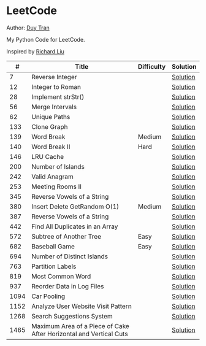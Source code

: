 # LeetCode

Author: [Duy Tran](https://github.com/duytranvinh)

My Python Code for LeetCode.

Inspired by [Richard Liu](https://github.com/lzl124631x/LeetCode)

| \#   | Title                                                              | Difficulty | Solution                                                                                                                |
| ---- | ------------------------------------------------------------------ | ---------- | ----------------------------------------------------------------------------------------------------------------------- |
| 7    | Reverse Integer                                                    |            | [Solution](/leetcode/7.%20Reverse%20Integer/)                                                                           |
| 12   | Integer to Roman                                                   |            | [Solution](/leetcode/12.%20Integer%20to%20Roman/)                                                                       |
| 28   | Implement strStr()                                                 |            | [Solution](/leetcode/28.%20Implement%20strStr%28%29)                                                                    |
| 56   | Merge Intervals                                                    |            | [Solution](/leetcode/56.%20Merge%20Intervals/)                                                                          |
| 62   | Unique Paths                                                       |            | [Solution](/leetcode/62.%20Unique%20Paths/)                                                                             |
| 133  | Clone Graph                                                        |            | [Solution](/leetcode/133.%20Clone%20Graph/)                                                                             |
| 139  | Word Break                                                         | Medium     | [Solution](/leetcode/139.%20Word%20Break/)                                                                              |
| 140  | Word Break II                                                      | Hard       | [Solution](/leetcode/140.%20Word%20Break%20II/)                                                                         |
| 146  | LRU Cache                                                          |            | [Solution](/leetcode/146.%20LRU%20Cache/)                                                                               |
| 200  | Number of Islands                                                  |            | [Solution](/leetcode/200.%20Number%20of%20Islands/)                                                                     |
| 242  | Valid Anagram                                                      |            | [Solution](/leetcode/242.%20Valid%20Anagram/)                                                                           |
| 253  | Meeting Rooms II                                                   |            | [Solution](/leetcode/253.%20Meeting%20Rooms%20II/)                                                                      |
| 345  | Reverse Vowels of a String                                         |            | [Solution](/leetcode/345.%20Reverse%20Vowels%20of%20a%20String/)                                                        |
| 380  | Insert Delete GetRandom O(1)                                       | Medium     | [Solution](/leetcode/380.%20Insert%20Delete%20GetRandom%20O%281%29/)                                                    |
| 387  | Reverse Vowels of a String                                         |            | [Solution](/leetcode/387.%20First%20Unique%20Character%20in%20a%20String/)                                              |
| 442  | Find All Duplicates in an Array                                    |            | [Solution](/leetcode/442.%20Find%20All%20Duplicates%20in%20an%20Array/)                                                 |
| 572  | Subtree of Another Tree                                            | Easy       | [Solution](/leetcode/572.%20Subtree%20of%20Another%20Tree/)                                                             |
| 682  | Baseball Game                                                      | Easy       | [Solution](/leetcode/682.%20Baseball%20Game/)                                                                           |
| 694  | Number of Distinct Islands                                         |            | [Solution](/leetcode/694.%20Number%20of%20Distinct%20Islands/)                                                          |
| 763  | Partition Labels                                                   |            | [Solution](/leetcode/763.%20Partition%20Labels/)                                                                        |
| 819  | Most Common Word                                                   |            | [Solution](/leetcode/819.%20Most%20Common%20Word/)                                                                      |
| 937  | Reorder Data in Log Files                                          |            | [Solution](/leetcode/937.%20Reorder%20Data%20in%20Log%20Files/)                                                         |
| 1094 | Car Pooling                                                        |            | [Solution](/leetcode/1094.%20Car%20Pooling/)                                                                            |
| 1152 | Analyze User Website Visit Pattern                                 |            | [Solution](/leetcode/1152.%20Analyze%20User%20Website%20Visit%20Pattern/)                                               |
| 1268 | Search Suggestions System                                          |            | [Solution](/leetcode/1268.%20Search%20Suggestions%20System/)                                                            |
| 1465 | Maximum Area of a Piece of Cake After Horizontal and Vertical Cuts |            | [Solution](/leetcode/1465.%20Maximum%20Area%20of%20a%20Piece%20of%20Cake%20After%20Horizontal%20and%20Vertical%20Cuts/) |
